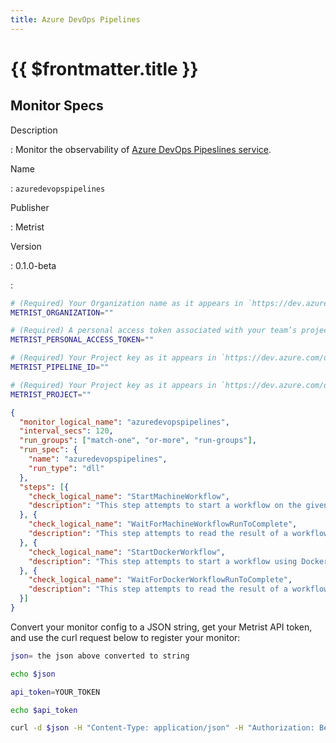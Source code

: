 ```yaml
---
title: Azure DevOps Pipelines
---
```


# {{ $frontmatter.title }}

## Monitor Specs

Description

: Monitor the observability of [Azure DevOps Pipeslines service](https://azure.microsoft.com/products/devops/pipelines/).

Name

: `azuredevopspipelines`

Publisher

: Metrist

Version

: 0.1.0-beta

: &nbsp;


<!--@include: /parts/_1.md-->


<!--@include: /parts/_2.md-->


<!--@include: /parts/_3.md-->


```sh
# (Required) Your Organization name as it appears in `https://dev.azure.com/{Organization}/`.
METRIST_ORGANIZATION=""

# (Required) A personal access token associated with your team’s project board.
METRIST_PERSONAL_ACCESS_TOKEN=""

# (Required) Your Project key as it appears in `https://dev.azure.com/org/project/_apis/pipelines/{pipelineId}`.
METRIST_PIPELINE_ID=""

# (Required) Your Project key as it appears in `https://dev.azure.com/org/{Project}/`.
METRIST_PROJECT=""
```

<!--@include: /parts/tips_env-vars.md -->


<!--@include: /parts/_4.md-->


```json
{
  "monitor_logical_name": "azuredevopspipelines",
  "interval_secs": 120,
  "run_groups": ["match-one", "or-more", "run-groups"],
  "run_spec": {
    "name": "azuredevopspipelines",
    "run_type": "dll"
  },
  "steps": [{
    "check_logical_name": "StartMachineWorkflow",
    "description": "This step attempts to start a workflow on the given pipeline."
  }, {
    "check_logical_name": "WaitForMachineWorkflowRunToComplete",
    "description": "This step attempts to read the result of a workflow started in a previous step."
  }, {
    "check_logical_name": "StartDockerWorkflow",
    "description": "This step attempts to start a workflow using Docker on the given pipeline."
  }, {
    "check_logical_name": "WaitForDockerWorkflowRunToComplete",
    "description": "This step attempts to read the result of a workflow started in a previous step."
  }]
}
```




Convert your monitor config to a JSON string, get your Metrist API token, and use the curl request below to register your monitor:

```sh
json= the json above converted to string

echo $json

api_token=YOUR_TOKEN

echo $api_token

curl -d $json -H "Content-Type: application/json" -H "Authorization: Bearer $api_token" 'https://app.metrist.io/api/v0/monitor-config'

```

<!--@include: /parts/tips_api.md-->


<!--@include: /parts/_5.md-->


<!--@include: /parts/result.md-->